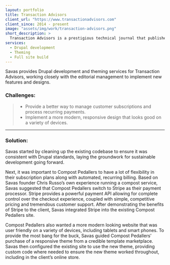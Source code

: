 ```yaml
---
layout: portfolio
title: Transaction Advisors
client_url: "https://www.transactionadvisors.com"
client_since: 2014 - present
image: "assets/img/work/transaction-advisors.png"
short_description: >
  Transaction Advisors is a prestigious technical journal that publishes select white papers, technical articles, and research studies on the critical issues impacting corporate transaction planning, structuring, and execution.
services:
  - Drupal development
  - Theming
  - Full site build
---
```

Savas provides Drupal development and theming services for Transaction Advisors, working closely with the editorial management to implement new features and designs.

### Challenges:
> - Provide a better way to manage customer subscriptions and process recurring payments.
> - Implement a more modern, responsive design that looks good on a variety of devices.

---

### Solution:
Savas started by cleaning up the existing codebase to ensure it was consistent with Drupal standards, laying the groundwork for sustainable development going forward.

Next, it was important to Compost Pedallers to have a lot of flexibility in their subscription plans along with automated, recurring billing. Based on Savas founder Chris Russo’s own experience running a compost service, Savas suggested that Compost Pedallers switch to Stripe as their payment processor. Stripe provides a powerful payment API allowing for complete control over the checkout experience, coupled with simple, competitive pricing and tremendous customer support. After demonstrating the benefits of Stripe to the client, Savas integrated Stripe into the existing Compost Pedallers site.

Compost Pedallers also wanted a more modern looking website that was user friendly on a variety of devices, including tablets and smart phones. To provide the most bang for the buck, Savas guided Compost Pedallers’ purchase of a responsive theme from a credible template marketplace. Savas then configured the existing site to use the new theme, providing custom code where needed to ensure the new theme worked throughout, including in the client’s online store.